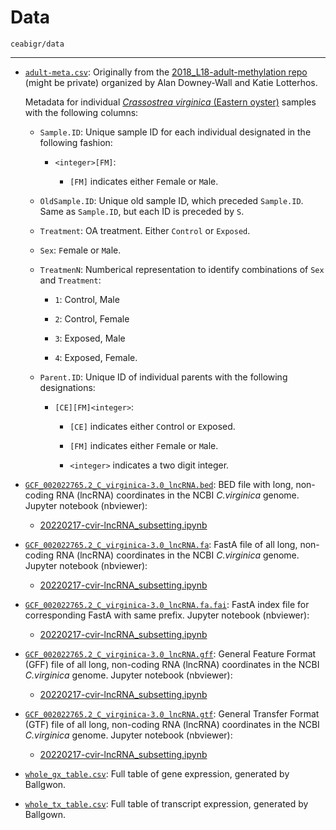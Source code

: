 # Data

`ceabigr/data`

---

- [`adult-meta.csv`](https://github.com/sr320/ceabigr/blob/main/data/adult-meta.csv): Originally from the [2018_L18-adult-methylation repo](https://github.com/epigeneticstoocean/2018_L18-adult-methylation) (might be private) organized by Alan Downey-Wall and Katie Lotterhos.

  Metadata for individual [_Crassostrea virginica_ (Eastern oyster)](https://en.wikipedia.org/wiki/Eastern_oyster) samples with the following columns:

    - `Sample.ID`: Unique sample ID for each individual designated in the following fashion:

      - `<integer>[FM]`:
      
        - `[FM]` indicates either `F`emale or `M`ale.

    - `OldSample.ID`: Unique old sample ID, which preceded `Sample.ID`. Same as `Sample.ID`, but each ID is preceded by `S`.

    - `Treatment`: OA treatment. Either `Control` or `Exposed`.

    - `Sex`: `F`emale or `M`ale.

    - `TreatmenN`: Numberical representation to identify combinations of `Sex` and `Treatment`:

      - `1`: Control, Male

      - `2`: Control, Female

      - `3`: Exposed, Male

      - `4`: Exposed, Female.

    - `Parent.ID`: Unique ID of individual parents with the following designations:

      - `[CE][FM]<integer>`:

        - `[CE]` indicates either `C`ontrol or `E`xposed.

        - `[FM]` indicates either `F`emale or `M`ale.

        - `<integer>` indicates a two digit integer.

- [`GCF_002022765.2_C_virginica-3.0_lncRNA.bed`](https://github.com/sr320/ceabigr/blob/632a54509603edd1157d43fae5e4e67212c7f034/data/GCF_002022765.2_C_virginica-3.0_lncRNA.bed): BED file with long, non-coding RNA (lncRNA) coordinates in the NCBI _C.virginica_ genome. Jupyter notebook (nbviewer):

  - [20220217-cvir-lncRNA_subsetting.ipynb](https://nbviewer.ipython.org/github/RobertsLab/code/blob/master/notebooks/sam/20220217-cvir-lncRNA_subsetting.ipynb)

- [`GCF_002022765.2_C_virginica-3.0_lncRNA.fa`](https://github.com/sr320/ceabigr/blob/632a54509603edd1157d43fae5e4e67212c7f034/data/GCF_002022765.2_C_virginica-3.0_lncRNA.fa): FastA file of all long, non-coding RNA (lncRNA) coordinates in the NCBI _C.virginica_ genome. Jupyter notebook (nbviewer):

  - [20220217-cvir-lncRNA_subsetting.ipynb](https://nbviewer.ipython.org/github/RobertsLab/code/blob/master/notebooks/sam/20220217-cvir-lncRNA_subsetting.ipynb)

- [`GCF_002022765.2_C_virginica-3.0_lncRNA.fa.fai`](https://github.com/sr320/ceabigr/blob/main/data/GCF_002022765.2_C_virginica-3.0_lncRNA.fa.fai): FastA index file for corresponding FastA with same prefix. Jupyter notebook (nbviewer):

  - [20220217-cvir-lncRNA_subsetting.ipynb](https://nbviewer.ipython.org/github/RobertsLab/code/blob/master/notebooks/sam/20220217-cvir-lncRNA_subsetting.ipynb)

- [`GCF_002022765.2_C_virginica-3.0_lncRNA.gff`](https://github.com/sr320/ceabigr/blob/632a54509603edd1157d43fae5e4e67212c7f034/data/GCF_002022765.2_C_virginica-3.0_lncRNA.gff): General Feature Format (GFF) file of all long, non-coding RNA (lncRNA) coordinates in the NCBI _C.virginica_ genome. Jupyter notebook (nbviewer):

  - [20220217-cvir-lncRNA_subsetting.ipynb](https://nbviewer.ipython.org/github/RobertsLab/code/blob/master/notebooks/sam/20220217-cvir-lncRNA_subsetting.ipynb)

- [`GCF_002022765.2_C_virginica-3.0_lncRNA.gtf`](https://github.com/sr320/ceabigr/blob/main/data/GCF_002022765.2_C_virginica-3.0_lncRNA.gtf): General Transfer Format (GTF) file of all long, non-coding RNA (lncRNA) coordinates in the NCBI _C.virginica_ genome. Jupyter notebook (nbviewer):

  - [20220217-cvir-lncRNA_subsetting.ipynb](https://nbviewer.ipython.org/github/RobertsLab/code/blob/master/notebooks/sam/20220217-cvir-lncRNA_subsetting.ipynb)

- [`whole_gx_table.csv`](https://github.com/sr320/ceabigr/blob/main/data/whole_gx_table.csv): Full table of gene expression, generated by Ballgwon.

- [`whole_tx_table.csv`](https://github.com/sr320/ceabigr/blob/main/data/whole_tx_table.csv): Full table of transcript expression, generated by Ballgown.